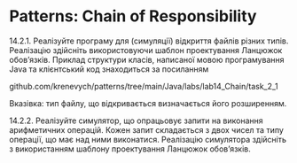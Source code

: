 # Patterns: Chain of Responsibility
14.2.1. Реалізуйте програму для (симуляції)
відкриття файлів різних типів. Реалізацію здійсніть використовуючи шаблон
проектування Ланцюжок обов’язків. Приклад структури
класів, написаної мовою програмування Java та клієнтський код знаходиться за
посиланням

github.com/krenevych/patterns/tree/main/Java/labs/lab14_Chain/task_2_1

Вказівка: тип файлу, що відкривається визначається його
розширенням.

14.2.2. Реалізуйте симулятор,
що опрацьовує запити на виконання арифметичних операцій. Кожен запит
складається з двох чисел та типу операції, що має над ними виконатися.
Реалізацію симулятора здійсніть з використанням шаблону проектування Ланцюжок
обов’язків.